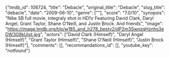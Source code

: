 {"tmdb_id": 108724, "title": "Debacle", "original_title": "Debacle", "slug_title": "debacle", "date": "2009-06-10", "genre": [""], "score": "7.0/10", "synopsis": "Nike SB full movie, integraly shot in HD!\r Featuring David Clark, Daryl Angel, Grant Taylor, Shane O'Neill, and Justin Brock. And friends", "image": "https://image.tmdb.org/t/p/w185_and_h278_bestv2/dP2m3SwnzqHznhs3eDW3G8kUjxt.jpg", "actors": ["David Clark (Himself)", "Daryl Angel (Himself)", "Grant Taylor (Himself)", "Shane O'Neill (Himself)", "Justin Brock (Himself)"], "comments": [], "recommandations_id": [], "youtube_key": "notfound"}